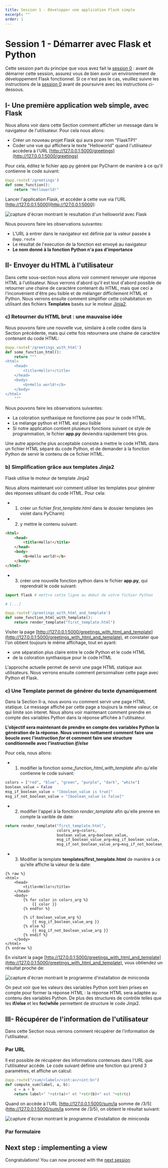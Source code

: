```yaml
---
title: Session 1 - Développer une application Flask simple
excerpt: ""
order: 1
---
```


# Session 1 - Démarrer avec Flask et Python

Cette session part du principe que vous avez fait la [session
0](session0.html) : avant de démarrer cette session, assurez vous de
bien avoir un environnement de développement Flask fonctionnel. Si ce
n'est pas le cas, veuillez suivre les instructions de la [session
0](session0.html) avant de poursuivre avec les instructions
ci-dessous.


## I- Une première application web simple, avec Flask

Nous allons voir dans cette Section comment afficher un message dans le navigateur de l'utilisateur. Pour cela nous allons:

* Créer un nouveau projet Flask qui aura pour nom "FlaskTP1"
* Coder une vue qui affichera le texte "Helloworld" quand l'utilisateur accèdera à l'URL [http://127.0.0.1:5000/greetings](http://127.0.0.1:5000/greetings)

Pour cela, éditez le fichier app.py généré par PyCharm de manière à ce qu'il contienne le code suivant:

```python
@app.route('/greetings')
def some_function():
    return "Helloworld!"
```

Lancer l'application Flask, et accéder à cette vue via l'URL [http://127.0.0.1:5000](http://127.0.0.1:5000):

![capture d'écran montrant le resultation d'un helloworld avec Flask](/assets/img/session1/screen1.png)

Nous pouvons faire les observations suivantes:

* L'URL à entrer dans le navigateur est définie par la valeur passée à ```@app.route```
* Le résultat de l'execution de la fonction est envoyé au navigateur
* **Le nom donné à la fonction Python n'a pas d'importance**


## II- Envoyer du HTML à l'utilisateur

Dans cette sous-section nous allons voir comment renvoyer une réponse
HTML à l'utilisateur. Nous verrons d'abord qu'il est tout d'abord
possible de retourner une chaine de caractère contenant du HTML, mais
que ceci a l'inconvénient d'être peu lisible et de mélanger
difficilement HTML et Python. Nous verrons ensuite comment simplifier
cette cohabitation en utilisant des fichiers **Templates** basés sur
le moteur [Jinja2](http://jinja.pocoo.org/docs/2.10/).

### c) Retourner du HTML brut : une mauvaise idée

Nous pouvons faire une nouvelle vue, similaire à celle codée dans la
Section précédente, mais qui cette fois retournera une chaine de
caractère contenant du code HTML:

```python
@app.route('/greetings_with_html')
def some_function_html():
    return """
<html>
    <head>
        <title>Hello!</title>
    </head>
    <body>
        <b>Hello world!</b>
    </body>
</html>
    """
```

Nous pouvons faire les observations suivantes:
* La coloration synthaxique ne fonctionne pas pour le code HTML.
* Le mélange python et HTML est peu lisible
* Si notre application contient plusieurs fonctions suivant ce style
  de programmation, le fichier **app.py** deviendra rapidement très
  gros.
  
Une autre approche plus acceptable consiste à mettre le code HTML dans
un fichier HTML séparé du code Python, et de demander à la fonction
Python de servir le contenu de ce fichier HTML.

### b) Simplification grâce aux templates Jinja2

Flask utilise le moteur de template Jinja2

Nous allons maintenant voir comment utiliser les templates pour
générer des réponses utilisant du code HTML. Pour cela:

* 1) créer un fichier *first_template.html* dans le dossier templates
   (en violet dans PyCharm)
* 2) y mettre le contenu suivant:

```html
<html>
    <head>
        <title>Hello!</title>
    </head>
    <body>
        <b>Hello world!</b>
    </body>
</html>
```
- 3) créer une nouvelle fonction python dans le fichier **app.py**, qui reprendrait le code suivant:

```python
import flask # mettre cette ligne au debut de votre fichier Python

# [...]

@app.route('/greetings_with_html_and_template')
def some_function_html_with_template():
    return render_template("first_template.html")
```

Visiter la page [http://127.0.0.1:5000/greetings_with_html_and_template](http://127.0.0.1:5000/greetings_with_html_and_template), et constater que l'on obtient toujours le même affichage, tout en ayant:
- une séparation plus claire entre le code Python et le code HTML
- de la coloration synthaxique pour le code HTML

L'approche actuelle permet de servir une page HTML statique aux
utilisateurs. Nous verrons ensuite comment personnaliser cette page
avec Python et Flask.



### c) Une Template permet de générer du texte dynamiquement

Dans la Section II-a, nous avons vu comment servir une page HTML
statique. Le message affiché par cette page a toujours la même valeur,
ce qui limite son interet. Nous allons voir maintenant comment prendre
en compte des variables Python dans la réponse affichée à
l'utilisateur.

**L'objectif sera maintenant de prendre en compte des variables Python
la génération de la réponse. Nous verrons nottament comment faire une
boucle avec l'instruction _for_ et comment faire une structure
conditionnelle avec l'instruction _if/else_**

Pour cela, nous allons:

- 1) modifier la fonction *some_function_html_with_template* afin qu'elle contienne le code suivant:

```python
colors = ["red", "blue", "green", "purple", "dark", "white"]
boolean_value = False
msg_if_boolean_value = "[boolean_value is true]"
msg_if_not_boolean_value = "[boolean_value is false]"
```

- 2) modifier l'appel à la fonction *render_template* afin qu'elle prenne en compte la varible de date:

```python
return render_template("first_template.html",
                       colors_arg=colors,
                       boolean_value_arg=boolean_value,
                       msg_if_boolean_value_arg=msg_if_boolean_value,
                       msg_if_not_boolean_value_arg=msg_if_not_boolean_value)
```

- 3) Modifier la template **templates/first_template.html** de manière à ce qu'elle affiche la valeur de la date:

```jinja
{% raw %}
<html>
    <head>
        <title>Hello!</title>
    </head>
    <body>
        {% for color in colors_arg %}
            {{ color }}
        {% endfor %}

        {% if boolean_value_arg %}
            {{ msg_if_boolean_value_arg }}
        {% else %}
            {{ msg_if_not_boolean_value_arg }}
        {% endif %}
    </body>
</html>
{% endraw %}
```

En visitant la page [http://127.0.0.1:5000/greetings_with_html_and_template](http://127.0.0.1:5000/greetings_with_html_and_template), vous obtiendez un résultat proche de:

![capture d'écran montrant le programme d'installation de miniconda](/assets/img/session1/screen4.png)


On peut voir que les valeurs des variables Python sont bien prises en
compte pour former la réponse HTML : la réponse HTML sera adaptée au
contenu des variables Python. De plus des structures de contrôle
telles que les **if/else** et les **for/while** permettent de
structure le code Jinja2.

## III- Récupérer de l'information de l'utilisateur

Dans cette Section nous verrons comment récupérer de l'information de
l'utilisateur.

### Par URL

Il est possible de récupérer des informations contenues dans l'URL que
l'utilisateur accède. Le code suivant définie une fonction qui prend 3
paramètres, et affiche un calcul:

```python
@app.route("/sum/<label>/<int:a>/<int:b>")
def compute_sum(label, a, b):
    c = a + b
    return label+" "+str(a)+" et "+str(b)+" est "+str(c)
```

Quand on accède à l'URL [http://127.0.0.1:5000/sum/la somme de
/3/5](http://127.0.0.1:5000/sum/la somme de /3/5), on obtient le
résultat suivant:

![capture d'écran montrant le programme d'installation de miniconda](/assets/img/session1/screen5.png)

### Par formulaire


## Next step : implementing a view

Congratulations! You can now proceed with the [next session](/session1)
